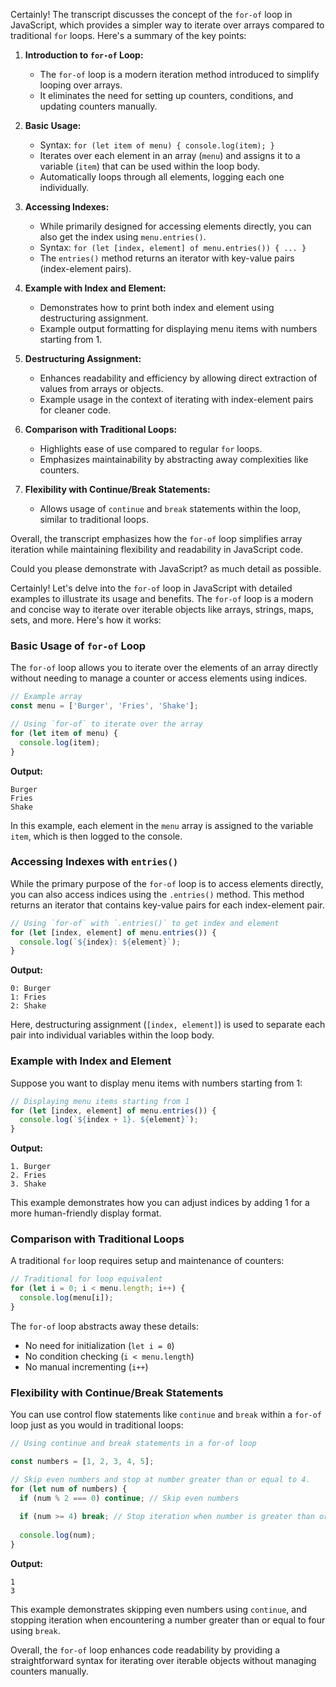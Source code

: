 

Certainly! The transcript discusses the concept of the `for-of` loop in JavaScript, which provides a simpler way to iterate over arrays compared to traditional `for` loops. Here's a summary of the key points:

1. **Introduction to `for-of` Loop:**
   - The `for-of` loop is a modern iteration method introduced to simplify looping over arrays.
   - It eliminates the need for setting up counters, conditions, and updating counters manually.

2. **Basic Usage:**
   - Syntax: `for (let item of menu) { console.log(item); }`
   - Iterates over each element in an array (`menu`) and assigns it to a variable (`item`) that can be used within the loop body.
   - Automatically loops through all elements, logging each one individually.

3. **Accessing Indexes:**
   - While primarily designed for accessing elements directly, you can also get the index using `menu.entries()`.
   - Syntax: `for (let [index, element] of menu.entries()) { ... }`
   - The `entries()` method returns an iterator with key-value pairs (index-element pairs).

4. **Example with Index and Element:**
   - Demonstrates how to print both index and element using destructuring assignment.
   - Example output formatting for displaying menu items with numbers starting from 1.

5. **Destructuring Assignment:**
   - Enhances readability and efficiency by allowing direct extraction of values from arrays or objects.
   - Example usage in the context of iterating with index-element pairs for cleaner code.

6. **Comparison with Traditional Loops:**
   - Highlights ease of use compared to regular `for` loops.
   - Emphasizes maintainability by abstracting away complexities like counters.

7. **Flexibility with Continue/Break Statements:**
   - Allows usage of `continue` and `break` statements within the loop, similar to traditional loops.

Overall, the transcript emphasizes how the `for-of` loop simplifies array iteration while maintaining flexibility and readability in JavaScript code.


Could you please demonstrate with JavaScript? as much detail as possible.



Certainly! Let's delve into the `for-of` loop in JavaScript with detailed examples to illustrate its usage and benefits. The `for-of` loop is a modern and concise way to iterate over iterable objects like arrays, strings, maps, sets, and more. Here's how it works:

### Basic Usage of `for-of` Loop

The `for-of` loop allows you to iterate over the elements of an array directly without needing to manage a counter or access elements using indices.

```javascript
// Example array
const menu = ['Burger', 'Fries', 'Shake'];

// Using `for-of` to iterate over the array
for (let item of menu) {
  console.log(item);
}
```

**Output:**
```
Burger
Fries
Shake
```

In this example, each element in the `menu` array is assigned to the variable `item`, which is then logged to the console.

### Accessing Indexes with `entries()`

While the primary purpose of the `for-of` loop is to access elements directly, you can also access indices using the `.entries()` method. This method returns an iterator that contains key-value pairs for each index-element pair.

```javascript
// Using `for-of` with `.entries()` to get index and element
for (let [index, element] of menu.entries()) {
  console.log(`${index}: ${element}`);
}
```

**Output:**
```
0: Burger
1: Fries
2: Shake
```

Here, destructuring assignment (`[index, element]`) is used to separate each pair into individual variables within the loop body.

### Example with Index and Element

Suppose you want to display menu items with numbers starting from 1:

```javascript
// Displaying menu items starting from 1
for (let [index, element] of menu.entries()) {
  console.log(`${index + 1}. ${element}`);
}
```

**Output:**
```
1. Burger
2. Fries
3. Shake
```

This example demonstrates how you can adjust indices by adding 1 for a more human-friendly display format.

### Comparison with Traditional Loops

A traditional `for` loop requires setup and maintenance of counters:

```javascript
// Traditional for loop equivalent 
for (let i = 0; i < menu.length; i++) {
  console.log(menu[i]);
}
```

The `for-of` loop abstracts away these details:

- No need for initialization (`let i = 0`)
- No condition checking (`i < menu.length`)
- No manual incrementing (`i++`)

### Flexibility with Continue/Break Statements

You can use control flow statements like `continue` and `break` within a `for-of` loop just as you would in traditional loops:

```javascript
// Using continue and break statements in a for-of loop

const numbers = [1, 2, 3, 4, 5];

// Skip even numbers and stop at number greater than or equal to 4.
for (let num of numbers) {
  if (num % 2 === 0) continue; // Skip even numbers
  
  if (num >= 4) break; // Stop iteration when number is greater than or equal to 4
  
  console.log(num);
}
```

**Output:**
```
1
3
```

This example demonstrates skipping even numbers using `continue`, and stopping iteration when encountering a number greater than or equal to four using `break`.

Overall, the `for-of` loop enhances code readability by providing a straightforward syntax for iterating over iterable objects without managing counters manually.